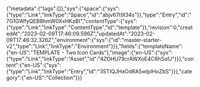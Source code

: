 {"metadata":{"tags":[]},"sys":{"space":{"sys":{"type":"Link","linkType":"Space","id":"abjv67t9l34s"}},"type":"Entry","id":"7G1GWfyQEB8hmW0XxHKzBI","contentType":{"sys":{"type":"Link","linkType":"ContentType","id":"template"}},"revision":0,"createdAt":"2023-02-09T17:46:09.596Z","updatedAt":"2023-02-09T17:46:32.326Z","environment":{"sys":{"id":"master-starter-v2","type":"Link","linkType":"Environment"}}},"fields":{"templateName":{"en-US":"TEMPLATE - Two Icon Cards"},"image":{"en-US":{"sys":{"type":"Link","linkType":"Asset","id":"4ZOHU79crAWXoE4C6hSofJ"}}},"content":{"en-US":{"sys":{"type":"Link","linkType":"Entry","id":"35TIQJHxOdRA5wlplHoZbS"}}},"category":{"en-US":"Collection"}}}